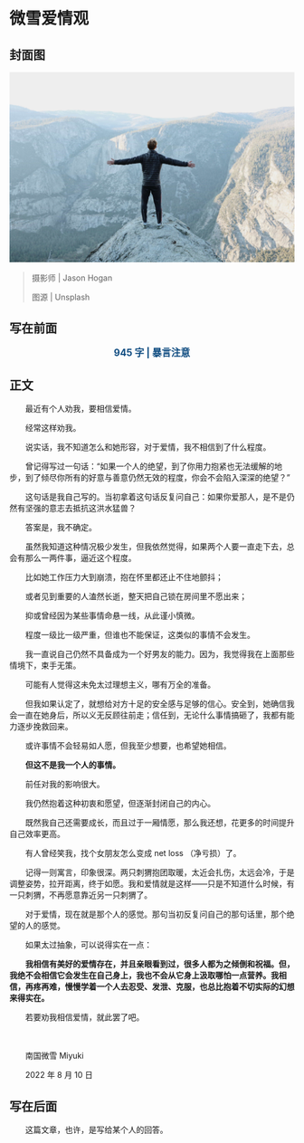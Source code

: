 # 微雪爱情观

## 封面图

![](https://raw.githubusercontent.com/TinySnow/GithubImageHosting/main/blog/articles/literature/jason-hogan-YyFwUKzv5FM-unsplash.jpg)

> 摄影师 | Jason Hogan
>
> 图源 | Unsplash

## 写在前面

<p style="color:#0f4c81; text-align:center; font-weight:bold; font-size:larger;">945 字 | 暴言注意</p>

## 正文

　　最近有个人劝我，要相信爱情。

　　经常这样劝我。

　　说实话，我不知道怎么和她形容，对于爱情，我不相信到了什么程度。

　　曾记得写过一句话：“如果一个人的绝望，到了你用力抱紧也无法缓解的地步，到了倾尽你所有的好意与善意仍然无效的程度，你会不会陷入深深的绝望？”

　　这句话是我自己写的。当初拿着这句话反复问自己：如果你爱那人，是不是仍然有坚强的意志去抵抗这洪水猛兽？

　　答案是，我不确定。

　　虽然我知道这种情况极少发生，但我依然觉得，如果两个人要一直走下去，总会有那么一两件事，逼近这个程度。

　　比如她工作压力大到崩溃，抱在怀里都还止不住地颤抖；

　　或者见到重要的人溘然长逝，整天把自己锁在房间里不愿出来；

　　抑或曾经因为某些事情命悬一线，从此谨小慎微。

　　程度一级比一级严重，但谁也不能保证，这类似的事情不会发生。

　　我一直说自己仍然不具备成为一个好男友的能力。因为，我觉得我在上面那些情境下，束手无策。

　　可能有人觉得这未免太过理想主义，哪有万全的准备。

　　但我如果认定了，就想给对方十足的安全感与足够的信心。安全到，她确信我会一直在她身后，所以义无反顾往前走；信任到，无论什么事情搞砸了，我都有能力逐步挽救回来。

　　或许事情不会轻易如人愿，但我至少想要，也希望她相信。

　　**但这不是我一个人的事情。**

　　前任对我的影响很大。

　　我仍然抱着这种初衷和愿望，但逐渐封闭自己的内心。

　　既然我自己还需要成长，而且过于一厢情愿，那么我还想，花更多的时间提升自己效率更高。

　　有人曾经笑我，找个女朋友怎么变成 net loss （净亏损）了。

　　记得一则寓言，印象很深。两只刺猬抱团取暖，太近会扎伤，太远会冷，于是调整姿势，拉开距离，终于如愿。我和爱情就是这样——只是不知道什么时候，有一只刺猬，不再愿意靠近另一只刺猬了。

　　对于爱情，现在就是那个人的感觉。那句当初反复问自己的那句话里，那个绝望的人的感觉。

　　如果太过抽象，可以说得实在一点：

　　**我相信有美好的爱情存在，并且亲眼看到过，很多人都为之倾倒和祝福。但，我绝不会相信它会发生在自己身上，我也不会从它身上汲取哪怕一点营养。我相信，再疼再难，慢慢学着一个人去忍受、发泄、克服，也总比抱着不切实际的幻想来得实在。**

　　若要劝我相信爱情，就此罢了吧。

　　<br />

　　南国微雪 Miyuki

　　2022 年 8 月 10 日

## 写在后面

　　这篇文章，也许，是写给某个人的回答。